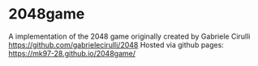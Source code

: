 # 2048game
A implementation of the 2048 game originally created by Gabriele Cirulli https://github.com/gabrielecirulli/2048
Hosted via github pages: https://mk97-28.github.io/2048game/

